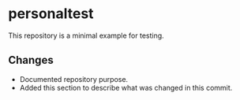 # personaltest

This repository is a minimal example for testing.

## Changes
- Documented repository purpose.
- Added this section to describe what was changed in this commit.

